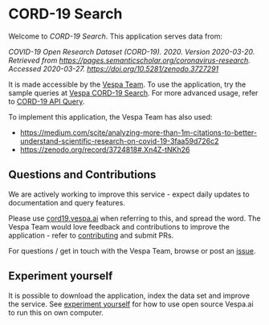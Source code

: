 <!-- Copyright Verizon Media. Licensed under the terms of the Apache 2.0 license. See LICENSE in the project root. -->
# CORD-19 Search
Welcome to _CORD-19 Search_.
This application serves data from:

_COVID-19 Open Research Dataset (CORD-19). 2020. Version 2020-03-20._
_Retrieved from https://pages.semanticscholar.org/coronavirus-research._
_Accessed 2020-03-27. https://doi.org/10.5281/zenodo.3727291_

It is made accessible by the [Vespa Team](https://vespa.ai/).
To use the application, try the sample queries at [Vespa CORD-19 Search](https://cord19.vespa.ai/).
For more advanced usage, refer to [CORD-19 API Query](/cord-19-queries.md).

To implement this application, the Vespa Team has also used:
* https://medium.com/scite/analyzing-more-than-1m-citations-to-better-understand-scientific-research-on-covid-19-3faa59d726c2
* https://zenodo.org/record/3724818#.Xn4Z-tNKh26


## Questions and Contributions
We are actively working to improve this service -
expect daily updates to documentation and query features.

Please use [cord19.vespa.ai](https://cord19.vespa.ai/) when referring to this,
and spread the word.
The Vespa Team would love feedback and contributions to improve the application - 
refer to [contributing](/CONTRIBUTING.md) and submit PRs.

For questions / get in touch with the Vespa Team,
browse or post an [issue](https://github.com/vespa-engine/cord-19/issues).


## Experiment yourself
It is possible to download the application, index the data set and improve the service.
See [experiment yourself](/experiment-yourself.md) for how to use open source Vespa.ai
to run this on own computer.
